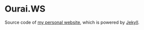 # Ourai.WS

Source code of [my personal website](https://ourai.ws/), which is powered by [Jekyll](http://jekyllrb.com).
